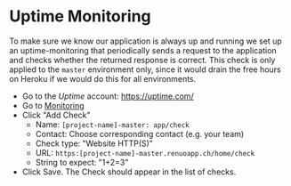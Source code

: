 # Uptime Monitoring

To make sure we know our application is always up and running we set up an uptime-monitoring that periodically
sends a request to the application and checks whether the returned response is correct.
This check is only applied to the `master` environment only, since it would drain the free hours on Heroku
if we would do this for all environments.

* Go to the *Uptime* account: https://uptime.com/
* Go to [Monitoring](https://uptime.com/devices/services)
* Click "Add Check"
  * Name: `[project-name]-master: app/check`
  * Contact: Choose corresponding contact (e.g. your team)
  * Check type: "Website HTTP(S)"
  * URL: `https:[project-name]-master.renuoapp.ch/home/check`
  * String to expect: "1+2=3"
* Click Save. The Check should appear in the list of checks.

